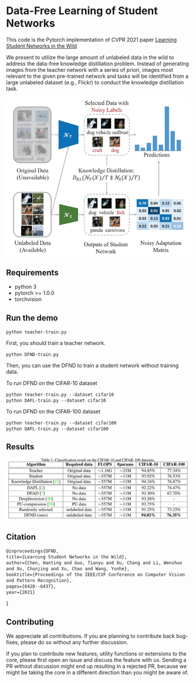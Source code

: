 # Data-Free Learning of Student Networks
This code is the Pytorch implementation of CVPR 2021 paper [Learning Student Networks in the Wild](https://openaccess.thecvf.com/content/CVPR2021/papers/Chen_Learning_Student_Networks_in_the_Wild_CVPR_2021_paper.pdf)

We present to utilize the large amount of unlabeled data in the wild to address the data-free knowledge distillation problem. Instead of generating images from the teacher network with a series of priori, images most relevant to the given pre-trained network and tasks will be identified from a large unlabeled dataset (e.g., Flickr) to conduct the knowledge distillation task.

<p align="center">
<img src="figure/figure.jpg" width="800">
</p>


## Requirements
- python 3
- pytorch >= 1.0.0
- torchvision

## Run the demo
```shell
python teacher-train.py
```
First, you should train a teacher network.
```shell
python DFND-train.py
```
Then, you can use the DFND to train a student network without training data.

To run DFND on the CIFAR-10 dataset
```shell
python teacher-train.py --dataset cifar10
python DAFL-train.py --dataset cifar10 
```

To run DFND on the CIFAR-100 dataset
```shell
python teacher-train.py --dataset cifar100
python DAFL-train.py --dataset cifar100 
```

## Results
<img src="figure/Table1.jpg" width="600">
</p>



## Citation
	@inproceedings{DFND,
    title={Learning Student Networks in the Wild},
    author={Chen, Hanting and Guo, Tianyu and Xu, Chang and Li, Wenshuo and Xu, Chunjing and Xu, Chao and Wang, Yunhe},
    booktitle={Proceedings of the IEEE/CVF Conference on Computer Vision and Pattern Recognition},
    pages={6428--6437},
    year={2021}
  }
	
## Contributing
We appreciate all contributions. If you are planning to contribute back bug-fixes, please do so without any further discussion.

If you plan to contribute new features, utility functions or extensions to the core, please first open an issue and discuss the feature with us. Sending a PR without discussion might end up resulting in a rejected PR, because we might be taking the core in a different direction than you might be aware of.

